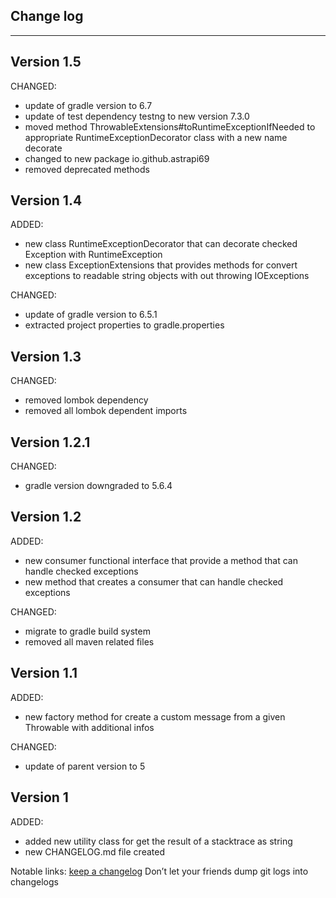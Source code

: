 ## Change log
----------------------

Version 1.5
-------------

CHANGED:

- update of gradle version to 6.7
- update of test dependency testng to new version 7.3.0
- moved method ThrowableExtensions#toRuntimeExceptionIfNeeded to appropriate RuntimeExceptionDecorator class with a new name decorate
- changed to new package io.github.astrapi69
- removed deprecated methods

Version 1.4
-------------

ADDED: 

- new class RuntimeExceptionDecorator that can decorate checked Exception with RuntimeException
- new class ExceptionExtensions that provides methods for convert exceptions to readable string objects with out throwing IOExceptions

CHANGED:

- update of gradle version to 6.5.1
- extracted project properties to gradle.properties

Version 1.3
-------------

CHANGED:

- removed lombok dependency
- removed all lombok dependent imports

Version 1.2.1
-------------

CHANGED:

- gradle version downgraded to 5.6.4

Version 1.2
-------------

ADDED: 

- new consumer functional interface that provide a method that can handle checked exceptions
- new method that creates a consumer that can handle checked exceptions

CHANGED:

- migrate to gradle build system
- removed all maven related files

Version 1.1
-------------

ADDED: 

- new factory method for create a custom message from a given Throwable with additional infos

CHANGED:

- update of parent version to 5

Version 1
-------------

ADDED: 

- added new utility class for get the result of a stacktrace as string 
- new CHANGELOG.md file created

Notable links:
[keep a changelog](http://keepachangelog.com/en/1.0.0/) Don’t let your friends dump git logs into changelogs
